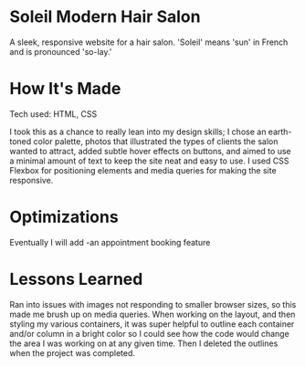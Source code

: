 # Soleil Modern Hair Salon
A sleek, responsive website for a hair salon. 'Soleil' means 'sun' in French and is pronounced 'so-lay.'

# How It's Made
Tech used: HTML, CSS

I took this as a chance to really lean into my design skills; I chose an earth-toned color palette, photos that illustrated the types of clients the 
salon wanted to attract, added subtle hover effects on buttons, and aimed to use a minimal amount of text to keep the site neat and easy to use.
I used CSS Flexbox for positioning elements and media queries for making the site responsive. 

# Optimizations
Eventually I will add
-an appointment booking feature

# Lessons Learned
Ran into issues with images not responding to smaller browser sizes, so this made me brush up on media queries.
When working on the layout, and then styling my various containers, it was super helpful to outline each container and/or column in a bright color
so I could see how the code would change the area I was working on at any given time. Then I deleted the outlines when the project was completed.

